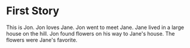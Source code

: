 # First Story #

This is Jon.
Jon loves Jane.
Jon went to meet Jane.
Jane lived in a large house on the hill.
Jon found flowers on his way to Jane's house.
The flowers were Jane's favorite.